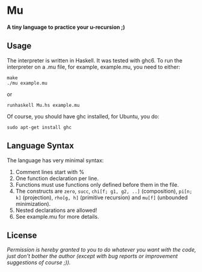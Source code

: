# Mu

**A tiny language to practice your u-recursion ;)**

## Usage

The interpreter is written in Haskell. It was tested with ghc6. To run the interpreter on a .mu file, for example, example.mu, you need to either:

    make
    ./mu example.mu

or

    runhaskell Mu.hs example.mu

Of course, you should have ghc installed, for Ubuntu, you do:

    sudo apt-get install ghc

## Language Syntax

The language has very minimal syntax:

1. Comment lines start with %
2. One function declaration per line.
3. Functions must use functions only defined before them in the file.
4. The constructs are `zero`, `succ`, `chi[f; g1, g2, ..]` (composition), `pi[n; k]` (projection), `rho[g, h]` (primitive recursion) and `mu[f]` (unbounded minimization).
5. Nested declarations are allowed!
6. See example.mu for more details.

## License

*Permission is hereby granted to you to do whatever you want with the code, just don't bother the author (except with bug reports or improvement suggestions of course ;)).*
